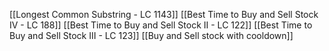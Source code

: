 [[Longest Common Substring - LC 1143]]
[[Best Time to Buy and Sell Stock IV - LC 188]]
[[Best Time to Buy and Sell Stock II - LC 122]]
[[Best Time to Buy and Sell Stock III - LC 123]]
[[Buy and Sell stock with cooldown]]
